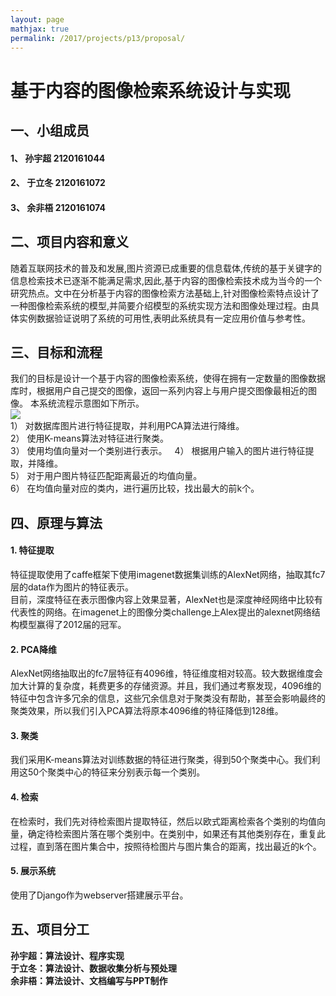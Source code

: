 ```yaml
---
layout: page
mathjax: true
permalink: /2017/projects/p13/proposal/
---
```


基于内容的图像检索系统设计与实现
===========================
一、小组成员
-------
#### 1、	孙宇超 2120161044  
#### 2、	于立冬 2120161072  
#### 3、	余非梧 2120161074  

二、项目内容和意义
-------  
  随着互联网技术的普及和发展,图片资源已成重要的信息载体,传统的基于关键字的信息检索技术已逐渐不能满足需求,因此,基于内容的图像检索技术成为当今的一个研究热点。文中在分析基于内容的图像检索方法基础上,针对图像检索特点设计了一种图像检索系统的模型,并简要介绍模型的系统实现方法和图像处理过程。由具体实例数据验证说明了系统的可用性,表明此系统具有一定应用价值与参考性。  
  
三、目标和流程
-------
我们的目标是设计一个基于内容的图像检索系统，使得在拥有一定数量的图像数据库时，根据用户自己提交的图像，返回一系列内容上与用户提交图像最相近的图像。
本系统流程示意图如下所示。  
![](https://github.com/pobingwanghai/DM-SearchForImages/blob/master/images.png)  
1）	对数据库图片进行特征提取，并利用PCA算法进行降维。  
2）	使用K-means算法对特征进行聚类。  
3）	使用均值向量对一个类别进行表示。  
4）	根据用户输入的图片进行特征提取，并降维。  
5）	对于用户图片特征匹配距离最近的均值向量。  
6）	在均值向量对应的类内，进行遍历比较，找出最大的前k个。  

四、原理与算法
-------
#### 1.	特征提取  
特征提取使用了caffe框架下使用imagenet数据集训练的AlexNet网络，抽取其fc7层的data作为图片的特征表示。  
目前，深度特征在表示图像内容上效果显著，AlexNet也是深度神经网络中比较有代表性的网络。在imagenet上的图像分类challenge上Alex提出的alexnet网络结构模型赢得了2012届的冠军。  
#### 2.	PCA降维  
AlexNet网络抽取出的fc7层特征有4096维，特征维度相对较高。较大数据维度会加大计算的复杂度，耗费更多的存储资源。并且，我们通过考察发现，4096维的特征中包含许多冗余的信息，这些冗余信息对于聚类没有帮助，甚至会影响最终的聚类效果，所以我们引入PCA算法将原本4096维的特征降低到128维。  
#### 3.	聚类  
我们采用K-means算法对训练数据的特征进行聚类，得到50个聚类中心。我们利用这50个聚类中心的特征来分别表示每一个类别。  
#### 4.	检索  
在检索时，我们先对待检索图片提取特征，然后以欧式距离检索各个类别的均值向量，确定待检索图片落在哪个类别中。在类别中，如果还有其他类别存在，重复此过程，直到落在图片集合中，按照待检图片与图片集合的距离，找出最近的k个。  
#### 5.	展示系统  
使用了Django作为webserver搭建展示平台。  

五、项目分工
-------
  **孙宇超：算法设计、程序实现**  
  **于立冬：算法设计、数据收集分析与预处理**  
  **余非梧：算法设计、文档编写与PPT制作**  
  
